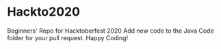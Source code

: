 # Hackto2020
 Beginners' Repo for Hacktoberfest 2020
 Add new code to the Java Code folder for your pull request.
 Happy Coding!
